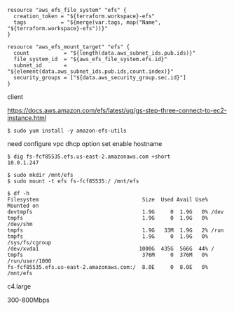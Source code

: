 


```hcl
resource "aws_efs_file_system" "efs" {
  creation_token = "${terraform.workspace}-efs"
  tags           = "${merge(var.tags, map("Name", "${terraform.workspace}-efs"))}"
}

resource "aws_efs_mount_target" "efs" {
  count           = "${length(data.aws_subnet_ids.pub.ids)}"
  file_system_id  = "${aws_efs_file_system.efs.id}"
  subnet_id       = "${element(data.aws_subnet_ids.pub.ids,count.index)}"
  security_groups = ["${data.aws_security_group.sec.id}"]
}
```

client

https://docs.aws.amazon.com/efs/latest/ug/gs-step-three-connect-to-ec2-instance.html

```console
$ sudo yum install -y amazon-efs-utils
```

need configure vpc dhcp option set enable hostname
```
$ dig fs-fcf85535.efs.us-east-2.amazonaws.com +short
10.0.1.247
```

```console
$ sudo mkdir /mnt/efs
$ sudo mount -t efs fs-fcf85535:/ /mnt/efs
```

```console
$ df -h
Filesystem                                 Size  Used Avail Use% Mounted on
devtmpfs                                   1.9G     0  1.9G   0% /dev
tmpfs                                      1.9G     0  1.9G   0% /dev/shm
tmpfs                                      1.9G   33M  1.9G   2% /run
tmpfs                                      1.9G     0  1.9G   0% /sys/fs/cgroup
/dev/xvda1                                1000G  435G  566G  44% /
tmpfs                                      376M     0  376M   0% /run/user/1000
fs-fcf85535.efs.us-east-2.amazonaws.com:/  8.0E     0  8.0E   0% /mnt/efs
```


c4.large

300-800Mbps
